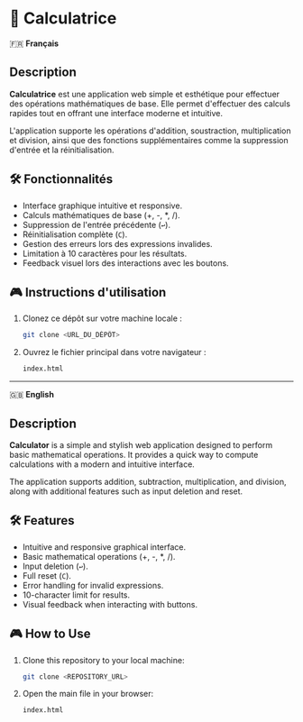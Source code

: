 # 🧮 Calculatrice

🇫🇷 **Français**

## Description
**Calculatrice** est une application web simple et esthétique pour effectuer des opérations mathématiques de base. Elle permet d'effectuer des calculs rapides tout en offrant une interface moderne et intuitive.

L'application supporte les opérations d'addition, soustraction, multiplication et division, ainsi que des fonctions supplémentaires comme la suppression d'entrée et la réinitialisation.


## 🛠️ Fonctionnalités
- Interface graphique intuitive et responsive.
- Calculs mathématiques de base (+, -, *, /).
- Suppression de l'entrée précédente (`↩`).
- Réinitialisation complète (`C`).
- Gestion des erreurs lors des expressions invalides.
- Limitation à 10 caractères pour les résultats.
- Feedback visuel lors des interactions avec les boutons.


## 🎮 Instructions d'utilisation
1. Clonez ce dépôt sur votre machine locale :
   ```bash
   git clone <URL_DU_DÉPÔT>
   ```
2. Ouvrez le fichier principal dans votre navigateur :
   ```bash
   index.html
   ```

--- 

🇬🇧 **English**

## Description
**Calculator** is a simple and stylish web application designed to perform basic mathematical operations. It provides a quick way to compute calculations with a modern and intuitive interface.

The application supports addition, subtraction, multiplication, and division, along with additional features such as input deletion and reset.



## 🛠️ Features
- Intuitive and responsive graphical interface.
- Basic mathematical operations (+, -, *, /).
- Input deletion (`↩`).
- Full reset (`C`).
- Error handling for invalid expressions.
- 10-character limit for results.
- Visual feedback when interacting with buttons.



## 🎮 How to Use
1. Clone this repository to your local machine:
   ```bash
   git clone <REPOSITORY_URL>
   ```
2. Open the main file in your browser:
   ```bash
   index.html
   ```


